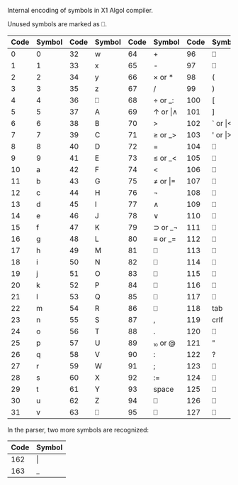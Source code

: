 Internal encoding of symbols in X1 Algol compiler.

Unused symbols are marked as ⎕.

|Code|Symbol|Code|Symbol|Code| Symbol   |Code | Symbol   |
| -- | ---- | -- | ---- | -- | -------- | --- | -------- |
| 0  | 0    | 32 | w    | 64 | +        | 96  | ⎕        |
| 1  | 1    | 33 | x    | 65 | -        | 97  | ⎕        |
| 2  | 2    | 34 | y    | 66 | × or *   | 98  | (        |
| 3  | 3    | 35 | z    | 67 | /        | 99  | )        |
| 4  | 4    | 36 | ⎕    | 68 | ÷ or _:  | 100 | [        |
| 5  | 5    | 37 | A    | 69 | ↑ or \|∧ | 101 | ]        |
| 6  | 6    | 38 | B    | 70 | >        | 102 | ` or \|< |
| 7  | 7    | 39 | C    | 71 | ≥ or _>  | 103 | ' or \|> |
| 8  | 8    | 40 | D    | 72 | =        | 104 | ⎕        |
| 9  | 9    | 41 | E    | 73 | ≤ or _<  | 105 | ⎕        |
| 10 | a    | 42 | F    | 74 | <        | 106 | ⎕        |
| 11 | b    | 43 | G    | 75 | ≠ or \|= | 107 | ⎕        |
| 12 | c    | 44 | H    | 76 | ¬        | 108 | ⎕        |
| 13 | d    | 45 | I    | 77 | ∧        | 109 | ⎕        |
| 14 | e    | 46 | J    | 78 | ∨        | 110 | ⎕        |
| 15 | f    | 47 | K    | 79 | ⊃ or _¬  | 111 | ⎕        |
| 16 | g    | 48 | L    | 80 | ≡ or _=  | 112 | ⎕        |
| 17 | h    | 49 | M    | 81 | ⎕        | 113 | ⎕        |
| 18 | i    | 50 | N    | 82 | ⎕        | 114 | ⎕        |
| 19 | j    | 51 | O    | 83 | ⎕        | 115 | ⎕        |
| 20 | k    | 52 | P    | 84 | ⎕        | 116 | ⎕        |
| 21 | l    | 53 | Q    | 85 | ⎕        | 117 | ⎕        |
| 22 | m    | 54 | R    | 86 | ⎕        | 118 | tab      |
| 23 | n    | 55 | S    | 87 | ,        | 119 | crlf     |
| 24 | o    | 56 | T    | 88 | .        | 120 | ⎕        |
| 25 | p    | 57 | U    | 89 | ⏨ or @   | 121 | "        |
| 26 | q    | 58 | V    | 90 | :        | 122 | ?        |
| 27 | r    | 59 | W    | 91 | ;        | 123 | ⎕        |
| 28 | s    | 60 | X    | 92 | :=       | 124 | ⎕        |
| 29 | t    | 61 | Y    | 93 | space    | 125 | ⎕        |
| 30 | u    | 62 | Z    | 94 | ⎕        | 126 | ⎕        |
| 31 | v    | 63 | ⎕    | 95 | ⎕        | 127 | ⎕        |

In the parser, two more symbols are recognized:

|Code |Symbol|
| --- | ---- |
| 162 | \|   |
| 163 | _    |
